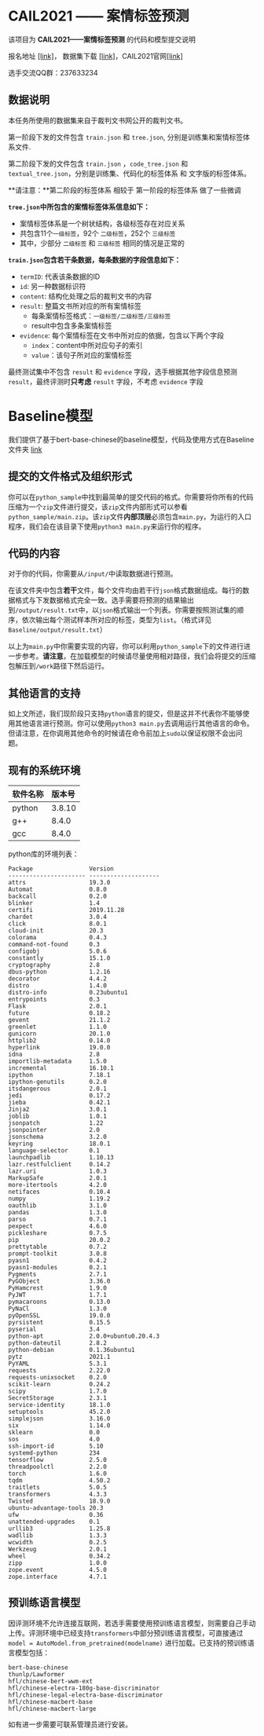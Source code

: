 # CAIL2021 —— 案情标签预测

该项目为 **CAIL2021——案情标签预测** 的代码和模型提交说明

报名地址 [[link]](http://cail.cipsc.org.cn/task8.html?raceID=6)， 数据集下载 [[link]](http://cail.cipsc.org.cn/datagrid.html?raceID=6)，CAIL2021官网[[link]](http://cail.cipsc.org.cn/index.html)

选手交流QQ群：237633234

## 数据说明

本任务所使用的数据集来自于裁判文书网公开的裁判文书。

第一阶段下发的文件包含 `train.json` 和 `tree.json`, 分别是训练集和案情标签体系文件.

第二阶段下发的文件包含 `train.json` ，`code_tree.json` 和 `textual_tree.json`，分别是训练集、代码化的标签体系 和 文字版的标签体系。 

**请注意：**第二阶段的标签体系 相较于 第一阶段的标签体系 做了一些微调

**`tree.json`中所包含的案情标签体系信息如下：**

- 案情标签体系是一个树状结构，各级标签存在对应关系
- 共包含11个`一级标签`，92个 `二级标签`，252个 `三级标签`
- 其中，少部分 `二级标签` 和 `三级标签` 相同的情况是正常的

**`train.json`包含若干条数据，每条数据的字段信息如下：**

- `termID`:  代表该条数据的ID
- `id`: 另一种数据标识符
- `content`:  结构化处理之后的裁判文书的内容
- `result`: 整篇文书所对应的所有案情标签
  - 每条案情标签格式：`一级标签/二级标签/三级标签` 
  - result中包含多条案情标签
- `evidence`:  每个案情标签在文书中所对应的依据，包含以下两个字段
  - `index`：content中所对应句子的索引
  - `value`：该句子所对应的案情标签

最终测试集中不包含 `result` 和 `evidence` 字段，选手根据其他字段信息预测`result`，最终评测时**只考虑** `result` 字段，不考虑 `evidence` 字段

# Baseline模型

我们提供了基于bert-base-chinese的baseline模型，代码及使用方式在Baseline文件夹 [link](https://github.com/china-ai-law-challenge/CAIL2021/tree/main/aqbq/Baseline)

## 提交的文件格式及组织形式

你可以在`python_sample`中找到最简单的提交代码的格式。你需要将你所有的代码压缩为一个`zip`文件进行提交，该`zip`文件内部形式可以参看`python_sample/main.zip`。该`zip`文件**内部顶层**必须包含`main.py`，为运行的入口程序，我们会在该目录下使用`python3 main.py`来运行你的程序。

## 代码的内容

对于你的代码，你需要从`/input/`中读取数据进行预测。

在该文件夹中包含**若干**文件，每个文件均由若干行`json`格式数据组成。每行的数据格式与下发数据格式完全一致。选手需要将预测的结果输出到`/output/result.txt`中，以`json`格式输出一个列表。你需要按照测试集的顺序，依次输出每个测试样本所对应的标签，类型为`list`。（格式详见`Baseline/output/result.txt`）

以上为`main.py`中你需要实现的内容，你可以利用`python_sample`下的文件进行进一步参考。**请注意**，在加载模型的时候请尽量使用相对路径，我们会将提交的压缩包解压到`/work`路径下然后运行。

## 其他语言的支持

如上文所述，我们现阶段只支持`python`语言的提交，但是这并不代表你不能够使用其他语言进行预测。你可以使用`python3 main.py`去调用运行其他语言的命令。但请注意，在你调用其他命令的时候请在命令前加上`sudo`以保证权限不会出问题。

## 现有的系统环境

| 软件名称 | 版本号 |
| -------- | :----- |
| python   | 3.8.10 |
| g++      | 8.4.0  |
| gcc      | 8.4.0  |

python库的环境列表：

```
Package                Version
---------------------- --------------------
attrs                  19.3.0
Automat                0.8.0
backcall               0.2.0
blinker                1.4
certifi                2019.11.28
chardet                3.0.4
click                  8.0.1
cloud-init             20.3
colorama               0.4.3
command-not-found      0.3
configobj              5.0.6
constantly             15.1.0
cryptography           2.8
dbus-python            1.2.16
decorator              4.4.2
distro                 1.4.0
distro-info            0.23ubuntu1
entrypoints            0.3
Flask                  2.0.1
future                 0.18.2
gevent                 21.1.2
greenlet               1.1.0
gunicorn               20.1.0
httplib2               0.14.0
hyperlink              19.0.0
idna                   2.8
importlib-metadata     1.5.0
incremental            16.10.1
ipython                7.18.1
ipython-genutils       0.2.0
itsdangerous           2.0.1
jedi                   0.17.2
jieba                  0.42.1
Jinja2                 3.0.1
joblib                 1.0.1
jsonpatch              1.22
jsonpointer            2.0
jsonschema             3.2.0
keyring                18.0.1
language-selector      0.1
launchpadlib           1.10.13
lazr.restfulclient     0.14.2
lazr.uri               1.0.3
MarkupSafe             2.0.1
more-itertools         4.2.0
netifaces              0.10.4
numpy                  1.19.2
oauthlib               3.1.0
pandas                 1.3.0
parso                  0.7.1
pexpect                4.6.0
pickleshare            0.7.5
pip                    20.0.2
prettytable            0.7.2
prompt-toolkit         3.0.8
pyasn1                 0.4.2
pyasn1-modules         0.2.1
Pygments               2.7.1
PyGObject              3.36.0
PyHamcrest             1.9.0
PyJWT                  1.7.1
pymacaroons            0.13.0
PyNaCl                 1.3.0
pyOpenSSL              19.0.0
pyrsistent             0.15.5
pyserial               3.4
python-apt             2.0.0+ubuntu0.20.4.3
python-dateutil        2.8.2
python-debian          0.1.36ubuntu1
pytz                   2021.1
PyYAML                 5.3.1
requests               2.22.0
requests-unixsocket    0.2.0
scikit-learn           0.24.2
scipy                  1.7.0
SecretStorage          2.3.1
service-identity       18.1.0
setuptools             45.2.0
simplejson             3.16.0
six                    1.14.0
sklearn                0.0
sos                    4.0
ssh-import-id          5.10
systemd-python         234
tensorflow             2.5.0
threadpoolctl          2.2.0
torch                  1.6.0
tqdm                   4.50.2
traitlets              5.0.5
transformers           4.3.3
Twisted                18.9.0
ubuntu-advantage-tools 20.3
ufw                    0.36
unattended-upgrades    0.1
urllib3                1.25.8
wadllib                1.3.3
wcwidth                0.2.5
Werkzeug               2.0.1
wheel                  0.34.2
zipp                   1.0.0
zope.event             4.5.0
zope.interface         4.7.1
```

## 预训练语言模型

因评测环境不允许连接互联网，若选手需要使用预训练语言模型，则需要自己手动上传。评测环境中已经支持`transformers`中部分预训练语言模型，可直接通过 `model = AutoModel.from_pretrained(modelname)` 进行加载。已支持的预训练语言模型包括：

```
bert-base-chinese
thunlp/Lawformer
hfl/chinese-bert-wwm-ext
hfl/chinese-electra-180g-base-discriminator
hfl/chinese-legal-electra-base-discriminator
hfl/chinese-macbert-base
hfl/chinese-macbert-large
```

如有进一步需要可联系管理员进行安装。